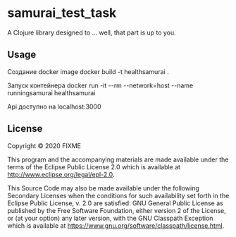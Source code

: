 # samurai_test_task

A Clojure library designed to ... well, that part is up to you.

## Usage

Создание docker image
docker build -t healthsamurai .

Запуск контейнера
docker run -it --rm --network=host --name runningsamurai healthsamurai

Api доступно на localhost:3000

## License

Copyright © 2020 FIXME

This program and the accompanying materials are made available under the
terms of the Eclipse Public License 2.0 which is available at
http://www.eclipse.org/legal/epl-2.0.

This Source Code may also be made available under the following Secondary
Licenses when the conditions for such availability set forth in the Eclipse
Public License, v. 2.0 are satisfied: GNU General Public License as published by
the Free Software Foundation, either version 2 of the License, or (at your
option) any later version, with the GNU Classpath Exception which is available
at https://www.gnu.org/software/classpath/license.html.
